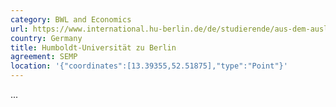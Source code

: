 ```yaml
---
category: BWL and Economics
url: https://www.international.hu-berlin.de/de/studierende/aus-dem-ausland
country: Germany
title: Humboldt-Universität zu Berlin
agreement: SEMP
location: '{"coordinates":[13.39355,52.51875],"type":"Point"}'
---
```

...